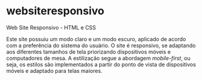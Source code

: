 # websiteresponsivo
Web Site Responsivo - HTML e CSS

Este site possuiu um modo claro e um modo escuro, aplicado de acordo com a preferência do sistema do usuário. O site é responsivo, se adaptando aos diferentes tamanhos de tela priorizando dispositivos móveis e computadores de mesa. 
A estilização segue a abordagem *mobile-first*, ou seja, os estilos são implementados a partir do ponto de vista de dispositivos móveis e adaptado para telas maiores.

